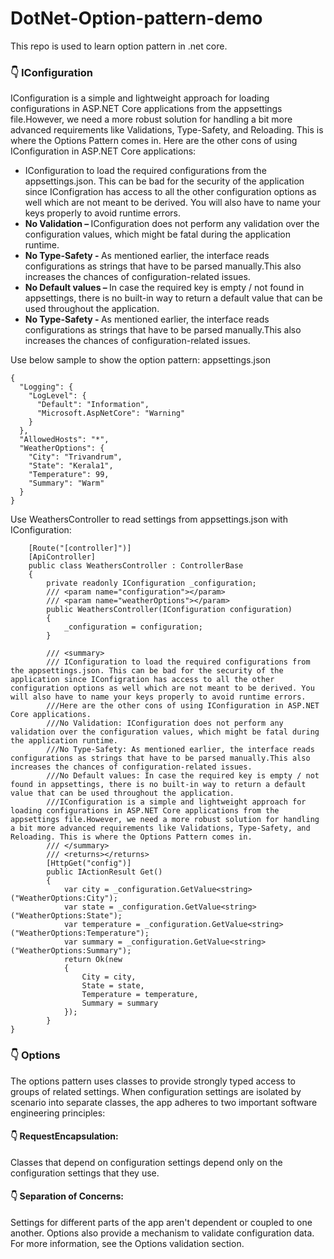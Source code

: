 # DotNet-Option-pattern-demo
This repo is used to learn option pattern in .net core.

### 👇 IConfiguration
IConfiguration is a simple and lightweight approach for loading configurations in ASP.NET Core applications from the appsettings file.However, we need a more robust solution for handling a bit more advanced requirements like Validations, Type-Safety, and Reloading. This is where the Options Pattern comes in.
Here are the other cons of using IConfiguration in ASP.NET Core applications:
<ul>
  <li>IConfiguration to load the required configurations from the appsettings.json. This can be bad for the security of the application since IConfigration has access to all the other configuration options as well which are not meant to be derived. You will also have to name your keys properly to avoid runtime errors.</li>
  <li><strong>No Validation – </strong>IConfiguration does not perform any validation over the configuration values, which might be fatal during the application runtime.</li>
  <li><strong>No Type-Safety - </strong>As mentioned earlier, the interface reads configurations as strings that have to be parsed manually.This also increases the chances of configuration-related issues.</li>
  <li><strong>No Default values – </strong>In case the required key is empty / not found in appsettings, there is no built-in way to return a default value that can be used throughout the application.</li>
  <li><strong>No Type-Safety - </strong>As mentioned earlier, the interface reads configurations as strings that have to be parsed manually.This also increases the chances of configuration-related issues.</li>
</ul>
Use below sample to show the option pattern:
appsettings.json

```
{
  "Logging": {
    "LogLevel": {
      "Default": "Information",
      "Microsoft.AspNetCore": "Warning"
    }
  },
  "AllowedHosts": "*",
  "WeatherOptions": {
    "City": "Trivandrum",
    "State": "Kerala1",
    "Temperature": 99,
    "Summary": "Warm"
  }
}
```
Use WeathersController to read settings from appsettings.json with IConfiguration:

```
    [Route("[controller]")]
    [ApiController]
    public class WeathersController : ControllerBase
    {
        private readonly IConfiguration _configuration;
        /// <param name="configuration"></param>
        /// <param name="weatherOptions"></param>
        public WeathersController(IConfiguration configuration)
        {
            _configuration = configuration;
        }

        /// <summary>
        /// IConfiguration to load the required configurations from the appsettings.json. This can be bad for the security of the application since IConfigration has access to all the other configuration options as well which are not meant to be derived. You will also have to name your keys properly to avoid runtime errors.
        ///Here are the other cons of using IConfiguration in ASP.NET Core applications.
        ///No Validation: IConfiguration does not perform any validation over the configuration values, which might be fatal during the application runtime.
        ///No Type-Safety: As mentioned earlier, the interface reads configurations as strings that have to be parsed manually.This also increases the chances of configuration-related issues.
        ///No Default values: In case the required key is empty / not found in appsettings, there is no built-in way to return a default value that can be used throughout the application.
        ///IConfiguration is a simple and lightweight approach for loading configurations in ASP.NET Core applications from the appsettings file.However, we need a more robust solution for handling a bit more advanced requirements like Validations, Type-Safety, and Reloading. This is where the Options Pattern comes in.
        /// </summary>
        /// <returns></returns>
        [HttpGet("config")]
        public IActionResult Get()
        {
            var city = _configuration.GetValue<string>("WeatherOptions:City");
            var state = _configuration.GetValue<string>("WeatherOptions:State");
            var temperature = _configuration.GetValue<string>("WeatherOptions:Temperature");
            var summary = _configuration.GetValue<string>("WeatherOptions:Summary");
            return Ok(new
            {
                City = city,
                State = state,
                Temperature = temperature,
                Summary = summary
            });
        }
}
```
### 👇 Options
The options pattern uses classes to provide strongly typed access to groups of related settings. When configuration settings are isolated by scenario into separate classes, the app adheres to two important software engineering principles:

#### 👇 RequestEncapsulation:
Classes that depend on configuration settings depend only on the configuration settings that they use.
#### 👇 Separation of Concerns:
Settings for different parts of the app aren't dependent or coupled to one another.
Options also provide a mechanism to validate configuration data. For more information, see the Options validation section.
